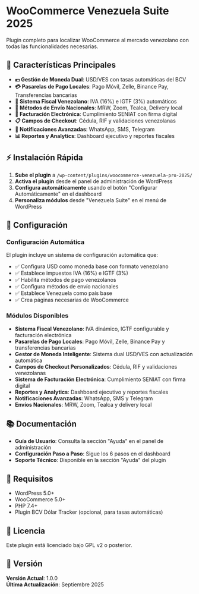 # WooCommerce Venezuela Suite 2025

Plugin completo para localizar WooCommerce al mercado venezolano con todas las funcionalidades necesarias.

## 🚀 Características Principales

- **💵 Gestión de Moneda Dual**: USD/VES con tasas automáticas del BCV
- **💳 Pasarelas de Pago Locales**: Pago Móvil, Zelle, Binance Pay, Transferencias bancarias
- **🧾 Sistema Fiscal Venezolano**: IVA (16%) e IGTF (3%) automáticos
- **🚚 Métodos de Envío Nacionales**: MRW, Zoom, Tealca, Delivery local
- **📄 Facturación Electrónica**: Cumplimiento SENIAT con firma digital
- **📋 Campos de Checkout**: Cédula, RIF y validaciones venezolanas
- **📱 Notificaciones Avanzadas**: WhatsApp, SMS, Telegram
- **📊 Reportes y Analytics**: Dashboard ejecutivo y reportes fiscales

## ⚡ Instalación Rápida

1. **Sube el plugin** a `/wp-content/plugins/woocommerce-venezuela-pro-2025/`
2. **Activa el plugin** desde el panel de administración de WordPress
3. **Configura automáticamente** usando el botón "Configurar Automáticamente" en el dashboard
4. **Personaliza módulos** desde "Venezuela Suite" en el menú de WordPress

## 🔧 Configuración

### Configuración Automática
El plugin incluye un sistema de configuración automática que:
- ✅ Configura USD como moneda base con formato venezolano
- ✅ Establece impuestos IVA (16%) e IGTF (3%)
- ✅ Habilita métodos de pago venezolanos
- ✅ Configura métodos de envío nacionales
- ✅ Establece Venezuela como país base
- ✅ Crea páginas necesarias de WooCommerce

### Módulos Disponibles
- **Sistema Fiscal Venezolano**: IVA dinámico, IGTF configurable y facturación electrónica
- **Pasarelas de Pago Locales**: Pago Móvil, Zelle, Binance Pay y transferencias bancarias
- **Gestor de Moneda Inteligente**: Sistema dual USD/VES con actualización automática
- **Campos de Checkout Personalizados**: Cédula, RIF y validaciones venezolanas
- **Sistema de Facturación Electrónica**: Cumplimiento SENIAT con firma digital
- **Reportes y Analytics**: Dashboard ejecutivo y reportes fiscales
- **Notificaciones Avanzadas**: WhatsApp, SMS y Telegram
- **Envíos Nacionales**: MRW, Zoom, Tealca y delivery local

## 📚 Documentación

- **Guía de Usuario**: Consulta la sección "Ayuda" en el panel de administración
- **Configuración Paso a Paso**: Sigue los 6 pasos en el dashboard
- **Soporte Técnico**: Disponible en la sección "Ayuda" del plugin

## 🎯 Requisitos

- WordPress 5.0+
- WooCommerce 5.0+
- PHP 7.4+
- Plugin BCV Dólar Tracker (opcional, para tasas automáticas)

## 📄 Licencia

Este plugin está licenciado bajo GPL v2 o posterior.

## 🔄 Versión

**Versión Actual**: 1.0.0  
**Última Actualización**: Septiembre 2025
